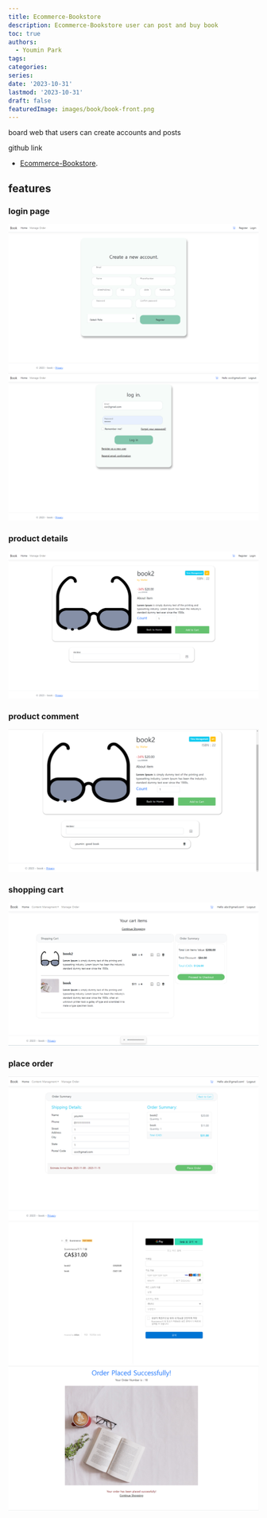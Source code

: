 ```yaml
---
title: Ecommerce-Bookstore
description: Ecommerce-Bookstore user can post and buy book 
toc: true
authors:
  - Youmin Park
tags:
categories:
series:
date: '2023-10-31'
lastmod: '2023-10-31'
draft: false
featuredImage: images/book/book-front.png
---
```


board web that users can create accounts and posts

<!--more-->
github link
- [Ecommerce-Bookstore](https://github.com/Youmin99/Ecommerce-BookStore).

## features
### login page
![book](/images/book/book-register.png)
![book](/images/book/book-login.png)
### product details
 ![book](/images/book/book-detail.png)
### product comment
![book](/images/book/book-comment.png)
### shopping cart
![book](/images/book/book-cart.png)
### place order
![book](/images/book/book-place.png)
![book](/images/book/book-stripe.png)
![book](/images/book/book-success.png)